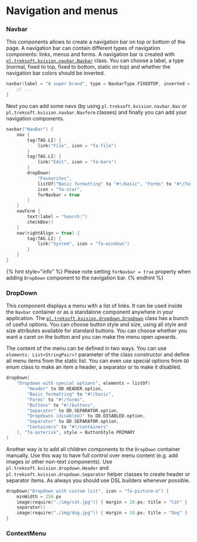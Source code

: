 # Navigation and menus

### Navbar

This components allows to create a navigation bar on top or bottom of the page. A navigation bar can contain different types of navigation components: links, menus and forms. A navigation bar is created with [`pl.treksoft.kvision.navbar.Navbar`](https://rjaros.github.io/kvision/api/pl.treksoft.kvision.navbar/-navbar/index.html) class. You can choose a label, a type \(normal, fixed to top, fixed to bottom, static on top\) and whether the navigation bar colors should be inverted.

```kotlin
navbar(label = "A super brand", type = NavbarType.FIXEDTOP, inverted = true) {
    // ...
}
```

Next you can add some navs \(by using `pl.treksoft.kvision.navbar.Nav`  or `pl.treksoft.kvision.navbar.Navform` classes\)  and finally you can add your navigation components. 

```kotlin
navbar("NavBar") {
    nav {
        tag(TAG.LI) {
            link("File", icon = "fa-file")
        }
        tag(TAG.LI) {
            link("Edit", icon = "fa-bars")
        }
        dropDown(
            "Favourites",
            listOf("Basic formatting" to "#!/basic", "Forms" to "#!/forms"),
            icon = "fa-star",
            forNavbar = true
        )
    }
    navForm {
        text(label = "Search:")
        checkBox()
    }
    nav(rightAlign = true) {
        tag(TAG.LI) {
            link("System", icon = "fa-windows")
        }
    }
}
```

{% hint style="info" %}
Please note setting `forNavbar = true` property when adding `DropDown` component to the navigation bar.
{% endhint %}

### DropDown

This component displays a menu with a list of links. It can be used inside the `Navbar` container or as a  standalone component anywhere in your application. The [`pl.treksoft.kvision.dropdown.DropDown`](https://rjaros.github.io/kvision/api/pl.treksoft.kvision.dropdown/-drop-down/index.html) class has a bunch of useful options. You can choose button style and size, using all style and size attributes available for standard buttons. You can choose whether you want a caret on the button and you can make the menu open upwards.

The content of the menu can be defined in two ways. You can use `elements: List<StringPair>?` parameter of the class constructor and define all menu items from the static list. You can even use special options from `DD` enum class to make an item a header, a separator or to make it disabled.

```kotlin
dropDown(
    "Dropdown with special options", elements = listOf(
        "Header" to DD.HEADER.option,
        "Basic formatting" to "#!/basic",
        "Forms" to "#!/forms",
        "Buttons" to "#!/buttons",
        "Separator" to DD.SEPARATOR.option,
        "Dropdowns (disabled)" to DD.DISABLED.option,
        "Separator" to DD.SEPARATOR.option,
        "Containers" to "#!/containers"
    ), "fa-asterisk", style = ButtonStyle.PRIMARY
)
```

Another way is to add all children components to the `DropDown` container manually. Use this way to have full control over menu content \(e.g. add images or other non-text components\). Use `pl.treksoft.kvision.dropdown.Header` and `pl.treksoft.kvision.dropdown.Separator` helper classes to create header or separator items. As always you should use DSL builders whenever possible.

```kotlin
dropDown("Dropdown with custom list", icon = "fa-picture-o") {
    minWidth = 250.px
    image(require("./img/cat.jpg")) { margin = 10.px; title = "Cat" }
    separator()
    image(require("./img/dog.jpg")) { margin = 10.px; title = "Dog" }
}
```

### ContextMenu

